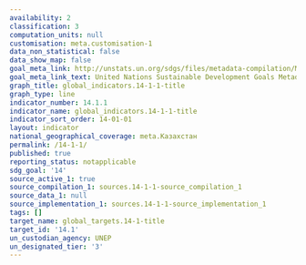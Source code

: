 ```yaml
---
availability: 2
classification: 3
computation_units: null
customisation: meta.customisation-1
data_non_statistical: false
data_show_map: false
goal_meta_link: http://unstats.un.org/sdgs/files/metadata-compilation/Metadata-Goal-14.pdf
goal_meta_link_text: United Nations Sustainable Development Goals Metadata (pdf 288kB)
graph_title: global_indicators.14-1-1-title
graph_type: line
indicator_number: 14.1.1
indicator_name: global_indicators.14-1-1-title
indicator_sort_order: 14-01-01
layout: indicator
national_geographical_coverage: meta.Казахстан
permalink: /14-1-1/
published: true
reporting_status: notapplicable
sdg_goal: '14'
source_active_1: true
source_compilation_1: sources.14-1-1-source_compilation_1
source_data_1: null
source_implementation_1: sources.14-1-1-source_implementation_1
tags: []
target_name: global_targets.14-1-title
target_id: '14.1'
un_custodian_agency: UNEP
un_designated_tier: '3'
---
```


